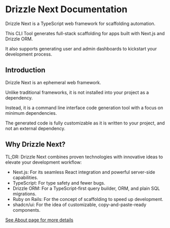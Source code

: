 # Drizzle Next Documentation

Drizzle Next is a TypeScript web framework for scaffolding automation.

This CLI Tool generates full-stack scaffolding for apps built with Next.js and Drizzle ORM.

It also supports generating user and admin dashboards to kickstart your development process.

## Introduction

Drizzle Next is an ephemeral web framework.

Unlike traditional frameworks, it is not installed into your project as a dependency.

Instead, it is a command line interface code generation tool with a focus on minimum dependencies.

The generated code is fully customizable as it is written to your project, and not an external dependency.

## Why Drizzle Next?

TL;DR: Drizzle Next combines proven technologies with innovative ideas to elevate your development workflow:

- Next.js: For its seamless React integration and powerful server-side capabilities.
- TypeScript: For type safety and fewer bugs.
- Drizzle ORM: For a TypeScript-first query builder, ORM, and plain SQL migrations.
- Ruby on Rails: For the concept of scaffolding to speed up development.
- shadcn/ui: For the idea of customizable, copy-and-paste-ready components.

[See About page for more details](/about.md)
